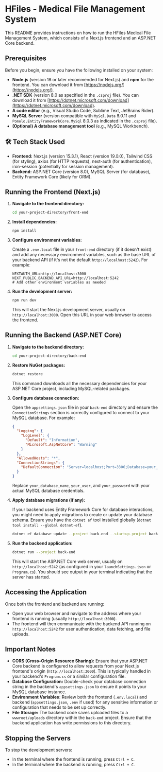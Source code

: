 # HFiles - Medical File Management System

This README provides instructions on how to run the HFiles Medical File Management System, which consists of a Next.js frontend and an ASP.NET Core backend.

## Prerequisites

Before you begin, ensure you have the following installed on your system:

* **Node.js** (version 18 or later recommended for Next.js) and **npm** for the frontend. You can download it from [https://nodejs.org/](https://nodejs.org/).
* **.NET SDK** (version 8.0 as specified in the `.csproj` file). You can download it from [https://dotnet.microsoft.com/download](https://dotnet.microsoft.com/download).
* **A code editor** (e.g., Visual Studio Code, Sublime Text, JetBrains Rider).
* **MySQL Server** (version compatible with `MySql.Data` 8.0.11 and `Pomelo.EntityFrameworkCore.MySql` 8.0.3 as indicated in the `.csproj` file).
* **(Optional) A database management tool** (e.g., MySQL Workbench).

## 🛠️ Tech Stack Used

* **Frontend:** Next.js (version 15.3.1), React (version 19.0.0), Tailwind CSS (for styling), axios (for HTTP requests), next-auth (for authentication), iron-session (potentially for session management).
* **Backend:** ASP.NET Core (version 8.0), MySQL Server (for database), Entity Framework Core (likely for ORM).

## Running the Frontend (Next.js)

1.  **Navigate to the frontend directory:**

    ```bash
    cd your-project-directory/front-end
    ```

2.  **Install dependencies:**

    ```bash
    npm install
    ```

3.  **Configure environment variables:**

    Create a `.env.local` file in your `front-end` directory (if it doesn't exist) and add any necessary environment variables, such as the base URL of your backend API (if it's not the default `http://localhost:5242`). For example:

    ```env
    NEXTAUTH_URL=http://localhost:3000
    NEXT_PUBLIC_BACKEND_API_URL=http://localhost:5242
    # Add other environment variables as needed
    ```

4.  **Run the development server:**

    ```bash
    npm run dev
    ```

    This will start the Next.js development server, usually on `http://localhost:3000`. Open this URL in your web browser to access the frontend.

## Running the Backend (ASP.NET Core)

1.  **Navigate to the backend directory:**

    ```bash
    cd your-project-directory/back-end
    ```

2.  **Restore NuGet packages:**

    ```bash
    dotnet restore
    ```

    This command downloads all the necessary dependencies for your ASP.NET Core project, including MySQL-related packages.

3.  **Configure database connection:**

    Open the `appsettings.json` file in your `back-end` directory and ensure the `ConnectionStrings` section is correctly configured to connect to your MySQL database. For example:

    ```json
    {
      "Logging": {
        "LogLevel": {
          "Default": "Information",
          "Microsoft.AspNetCore": "Warning"
        }
      },
      "AllowedHosts": "*",
      "ConnectionStrings": {
        "DefaultConnection": "Server=localhost;Port=3306;Database=your_database_name;User=your_user;Password=your_password;"
      }
    }
    ```

    Replace `your_database_name`, `your_user`, and `your_password` with your actual MySQL database credentials.

4.  **Apply database migrations (if any):**

    If your backend uses Entity Framework Core for database interactions, you might need to apply migrations to create or update your database schema. Ensure you have the `dotnet ef` tool installed globally (`dotnet tool install --global dotnet-ef`).

    ```bash
    dotnet ef database update --project back-end --startup-project back-end
    ```

5.  **Run the backend application:**

    ```bash
    dotnet run --project back-end
    ```

    This will start the ASP.NET Core web server, usually on `http://localhost:5242` (as configured in your `launchSettings.json` or `Program.cs`). You should see output in your terminal indicating that the server has started.

## Accessing the Application

Once both the frontend and backend are running:

* Open your web browser and navigate to the address where your frontend is running (usually `http://localhost:3000`).
* The frontend will then communicate with the backend API running on `http://localhost:5242` for user authentication, data fetching, and file uploads.

## Important Notes

* **CORS (Cross-Origin Resource Sharing):** Ensure that your ASP.NET Core backend is configured to allow requests from your Next.js frontend's origin (`http://localhost:3000`). This is typically handled in your backend's `Program.cs` or a similar configuration file.
* **Database Configuration:** Double-check your database connection string in the backend's `appsettings.json` to ensure it points to your MySQL database instance.
* **Environment Variables:** Review both the frontend (`.env.local`) and backend (`appsettings.json`, `.env` if used) for any sensitive information or configuration that needs to be set up correctly.
* **File Storage:** The backend code saves uploaded files to a `wwwroot/uploads` directory within the `back-end` project. Ensure that the backend application has write permissions to this directory.

## Stopping the Servers

To stop the development servers:

* In the terminal where the frontend is running, press `Ctrl + C`.
* In the terminal where the backend is running, press `Ctrl + C`.

